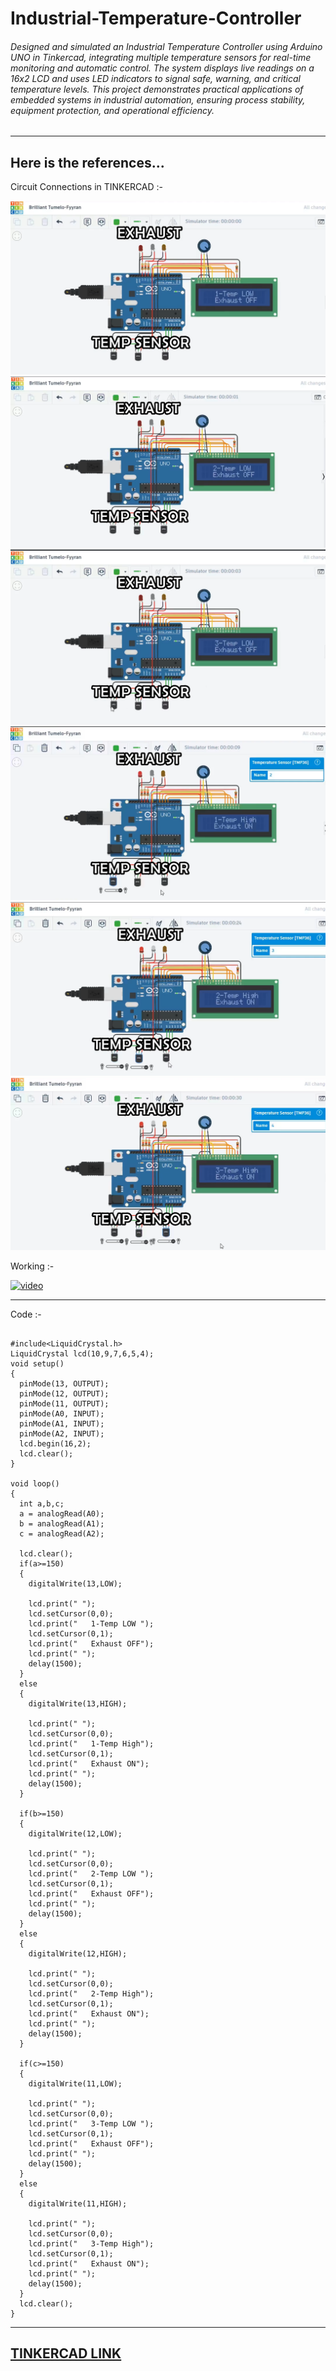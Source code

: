 # Industrial-Temperature-Controller
###### Designed and simulated an Industrial Temperature Controller using Arduino UNO in Tinkercad, integrating multiple temperature sensors for real-time monitoring and automatic control. The system displays live readings on a 16x2 LCD and uses LED indicators to signal safe, warning, and critical temperature levels. This project demonstrates practical applications of embedded systems in industrial automation, ensuring process stability, equipment protection, and operational efficiency.
---
## Here is the references...

Circuit Connections in TINKERCAD :-

<img src=https://github.com/lingeshkumarkamaraj/Industrial-Temperature-Controller/blob/main/1.png> 
<img src=https://github.com/lingeshkumarkamaraj/Industrial-Temperature-Controller/blob/main/2.png> 
<img src=https://github.com/lingeshkumarkamaraj/Industrial-Temperature-Controller/blob/main/3.png> 
<img src=https://github.com/lingeshkumarkamaraj/Industrial-Temperature-Controller/blob/main/4.png> 
<img src=https://github.com/lingeshkumarkamaraj/Industrial-Temperature-Controller/blob/main/5.png> 
<img src=https://github.com/lingeshkumarkamaraj/Industrial-Temperature-Controller/blob/main/6.png> 

Working :- 

[<img width="300" height="300" src="https://img.icons8.com/color/96/start.png" alt="video"/>](https://youtu.be/55fJPhewIIs)


---
Code :-
```

#include<LiquidCrystal.h>
LiquidCrystal lcd(10,9,7,6,5,4);
void setup()
{
  pinMode(13, OUTPUT);
  pinMode(12, OUTPUT);
  pinMode(11, OUTPUT);
  pinMode(A0, INPUT);
  pinMode(A1, INPUT);
  pinMode(A2, INPUT);
  lcd.begin(16,2);
  lcd.clear();
}

void loop()
{
  int a,b,c;
  a = analogRead(A0);
  b = analogRead(A1);
  c = analogRead(A2);
  
  lcd.clear();
  if(a>=150)
  {
    digitalWrite(13,LOW);
    
    lcd.print(" ");
    lcd.setCursor(0,0);
    lcd.print("   1-Temp LOW ");
    lcd.setCursor(0,1);
    lcd.print("   Exhaust OFF");
    lcd.print(" ");
    delay(1500);
  }
  else
  {
    digitalWrite(13,HIGH);
    
    lcd.print(" ");
    lcd.setCursor(0,0);
    lcd.print("   1-Temp High");
    lcd.setCursor(0,1);
    lcd.print("   Exhaust ON");
    lcd.print(" ");
    delay(1500);
  }
  
  if(b>=150)
  {
    digitalWrite(12,LOW);
    
    lcd.print(" ");
    lcd.setCursor(0,0);
    lcd.print("   2-Temp LOW ");
    lcd.setCursor(0,1);
    lcd.print("   Exhaust OFF");
    lcd.print(" ");
    delay(1500);
  }
  else
  {
    digitalWrite(12,HIGH);
    
    lcd.print(" ");
    lcd.setCursor(0,0);
    lcd.print("   2-Temp High");
    lcd.setCursor(0,1);
    lcd.print("   Exhaust ON");
    lcd.print(" ");
    delay(1500);
  }
  
  if(c>=150)
  {
    digitalWrite(11,LOW);
    
    lcd.print(" ");
    lcd.setCursor(0,0);
    lcd.print("   3-Temp LOW ");
    lcd.setCursor(0,1);
    lcd.print("   Exhaust OFF");
    lcd.print(" ");
    delay(1500);
  }
  else
  {
    digitalWrite(11,HIGH);
    
    lcd.print(" ");
    lcd.setCursor(0,0);
    lcd.print("   3-Temp High");
    lcd.setCursor(0,1);
    lcd.print("   Exhaust ON");
    lcd.print(" ");
    delay(1500);
  }
  lcd.clear();
}

```
---
[TINKERCAD LINK](https://www.tinkercad.com/things/l1dyAhNWw9D-brilliant-tumelo-fyyran?sharecode=CTTdvnqBQ6AR4y3v7g-YXnTUR5CllQ3wQt5452dm3aE)
---
